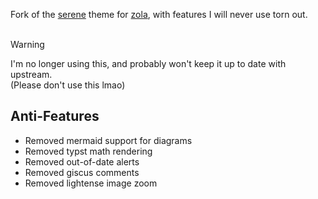Fork of the [serene](https://github.com/isunjn/serene) theme for [zola](https://www.getzola.org/), with features I will never use torn out.  
<br>

> [!WARNING]
> I'm no longer using this, and probably won't keep it up to date with upstream.  
> (Please don't use this lmao)

## Anti-Features
- Removed mermaid support for diagrams
- Removed typst math rendering
- Removed out-of-date alerts
- Removed giscus comments
- Removed lightense image zoom
